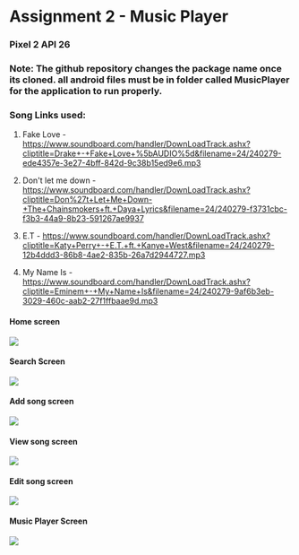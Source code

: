 # Assignment 2 - Music Player

### Pixel 2 API 26
### Note: The github repository changes the package name once its cloned. all android files must be in folder called MusicPlayer for the application to run properly.

### Song Links used:
1. Fake Love - https://www.soundboard.com/handler/DownLoadTrack.ashx?cliptitle=Drake+-+Fake+Love+%5bAUDIO%5d&filename=24/240279-ede4357e-3e27-4bff-842d-9c38b15ed9e6.mp3

2. Don't let me down - https://www.soundboard.com/handler/DownLoadTrack.ashx?cliptitle=Don%27t+Let+Me+Down-+The+Chainsmokers+ft.+Daya+Lyrics&filename=24/240279-f3731cbc-f3b3-44a9-8b23-591267ae9937

3. E.T - https://www.soundboard.com/handler/DownLoadTrack.ashx?cliptitle=Katy+Perry+-+E.T.+ft.+Kanye+West&filename=24/240279-12b4ddd3-86b8-4ae2-835b-26a7d2944727.mp3

4. My Name Is - https://www.soundboard.com/handler/DownLoadTrack.ashx?cliptitle=Eminem+-+My+Name+Is&filename=24/240279-9af6b3eb-3029-460c-aab2-27f1ffbaae9d.mp3

#### Home screen
![](Screenshots/1.JPG)

#### Search Screen
![](Screenshots/2.JPG)

#### Add song screen
![](Screenshots/3.JPG)

#### View song screen
![](Screenshots/4.JPG)

#### Edit song screen
![](Screenshots/5.JPG)

#### Music Player Screen
![](Screenshots/6.JPG)
